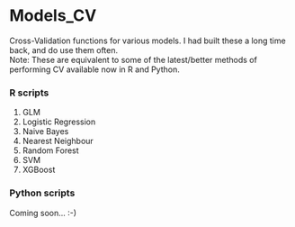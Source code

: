 # Models_CV
Cross-Validation functions for various models. I had built these a long time back, and do use them often.   
Note: These are equivalent to some of the latest/better methods of performing CV available now in R and Python.

### R scripts
1. GLM
1. Logistic Regression
2. Naive Bayes
3. Nearest Neighbour
4. Random Forest
5. SVM
6. XGBoost

### Python scripts
Coming soon... :-)
